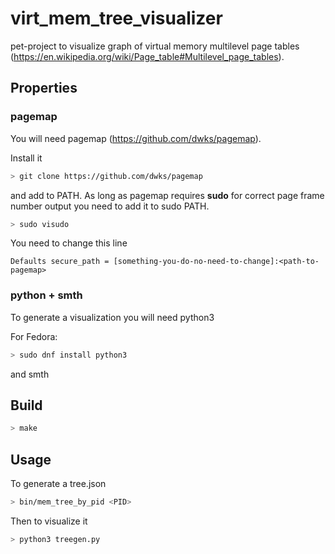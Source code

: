 # virt_mem_tree_visualizer

pet-project to visualize graph of virtual memory multilevel page tables (https://en.wikipedia.org/wiki/Page_table#Multilevel_page_tables).

## Properties

### pagemap
You will need pagemap (https://github.com/dwks/pagemap).

Install it 
~~~bash
> git clone https://github.com/dwks/pagemap
~~~
and add to PATH. As long as pagemap requires **sudo** for correct page frame number output you need to add it to sudo PATH.

~~~bash
> sudo visudo
~~~

You need to change this line
~~~
Defaults secure_path = [something-you-do-no-need-to-change]:<path-to-pagemap>
~~~

### python + smth

To generate a visualization you will need python3 

For Fedora:
~~~bash
> sudo dnf install python3
~~~

and smth

## Build

~~~bash
> make
~~~

## Usage

To generate a tree.json

~~~bash
> bin/mem_tree_by_pid <PID>
~~~

Then to visualize it

~~~bash
> python3 treegen.py
~~~
